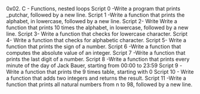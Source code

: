 0x02. C - Functions, nested loops
Script 0 -Write a program that prints _putchar, followed by a new line.
Script 1 -Write a function that prints the alphabet, in lowercase, followed by a new line.
Script 2- Write Write a function that prints 10 times the alphabet, in lowercase, followed by a new line.
Script 3- Write a function that checks for lowercase character.
Script 4- Write a function that checks for alphabetic character.
Script 5- Write a function that prints the sign of a number.
Script 6 -Write a function that computes the absolute value of an integer.
Script 7 -Write a function that prints the last digit of a number.
Script 8 -Write a function that prints every minute of the day of Jack Bauer, starting from 00:00 to 23:59
Script 9 -Write a function that prints the 9 times table, starting with 0
Script 10 - Write a function that adds two integers and returns the result.
Script 11 -Write a function that prints all natural numbers from n to 98, followed by a new line.
